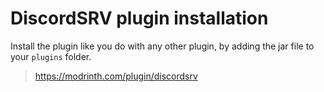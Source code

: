 # DiscordSRV plugin installation

Install the plugin like you do with any other plugin, by adding the jar file to
your `plugins` folder.

> <https://modrinth.com/plugin/discordsrv>

